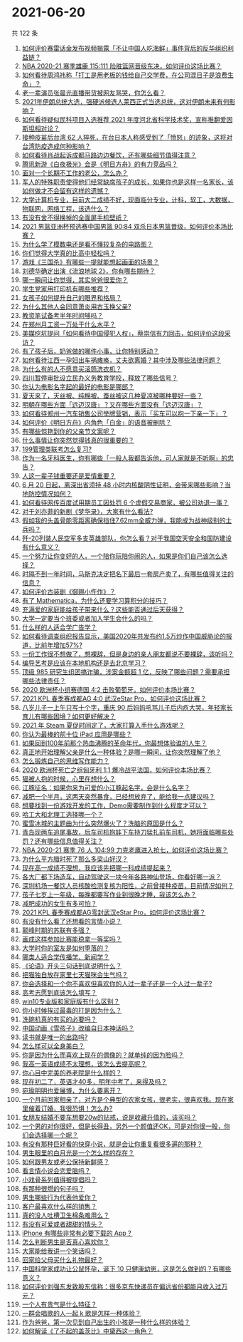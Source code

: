 # 2021-06-20

共 122 条

<!-- BEGIN -->
<!-- 最后更新时间 Sun Jun 20 2021 16:01:40 GMT+0800 (China Standard Time) -->

1. [如何评价赛雷话金发布视频揭露「不让中国人吃海鲜」事件背后的反华组织利益链？](https://www.zhihu.com/question/465827983)
2. [NBA 2020-21 赛季雄鹿 115:111
   险胜篮网晋级东决，如何评价这场比赛？](https://www.zhihu.com/question/466072954)
3. [如何看待周鸿祎称「打工是用老板的钱给自己交学费，在公司混日子是浪费生命」？](https://www.zhihu.com/question/465936066)
4. [老一辈演员张晨光直播带货被网友骂哭，你怎么看？](https://www.zhihu.com/question/465922667)
5. [2021年伊朗总统大选，强硬派候选人莱西正式当选总统，这对伊朗未来有何影响？](https://www.zhihu.com/question/465948308)
6. [如何看待疑似民科项目入选推荐 2021
   年度河北省科学技术奖，宣称推翻爱因斯坦相对论？](https://www.zhihu.com/question/465966475)
7. [接种疫苗后台湾 62
   人猝死，在台日本人称感受到了「愤怒」的迹象，这将对台湾防疫造成何种影响？](https://www.zhihu.com/question/466110239)
8. [如何看待肖战起诉成都马路边边餐饮，还有哪些细节值得注意？](https://www.zhihu.com/question/465777508)
9. [腾讯新游《白夜极光》会是《明日方舟》的有力竞品吗？](https://www.zhihu.com/question/465575252)
10. [面对一个长期不工作的老公，怎么办？](https://www.zhihu.com/question/403831716)
11. [军人的特殊职责使得他们经常缺席孩子的成长，如果你也是这样一名家长，该如何做才不会留有这样的遗憾？](https://www.zhihu.com/question/462405175)
12. [大学计算机专业，目前大二成绩不好，现面临分专业，计科，软工，大数据，物联网，网络工程，该选什么？](https://www.zhihu.com/question/461632323)
13. [有没有舍不得换掉的全面屏手机壁纸？](https://www.zhihu.com/question/420662927)
14. [2021 男篮亚洲杯预选赛中国男篮 90:84
    双杀日本男篮晋级，如何评价本场比赛？](https://www.zhihu.com/question/465993602)
15. [为什么学了模数电还是看不懂较复杂的电路图？](https://www.zhihu.com/question/432824969)
16. [你们觉得大学真的比高中轻松吗？](https://www.zhihu.com/question/460551661)
17. [游戏《三国杀》有哪些一提就能想起画面的场景？](https://www.zhihu.com/question/464961456)
18. [刘德华确定出演《流浪地球 2》，你有哪些期待？](https://www.zhihu.com/question/465932631)
19. [哪一瞬间让你觉得，其实爸爸很爱你？](https://www.zhihu.com/question/465743920)
20. [学生党家用打印机有哪些推荐？](https://www.zhihu.com/question/265997721)
21. [女孩子如何提升自己的眼界和格局？](https://www.zhihu.com/question/443769667)
22. [为什么其他人会同意萧炎用古玉换父亲?](https://www.zhihu.com/question/461293306)
23. [教资笔试备考半年时间够吗？](https://www.zhihu.com/question/460126171)
24. [在郑州月工资一万处于什么水平？](https://www.zhihu.com/question/321818772)
25. [美媒挖坑提问「如何看待中国侵犯人权」，蔡崇信有力回击，如何评价这段采访？](https://www.zhihu.com/question/465932695)
26. [有了孩子后，奶爸做的哪件小事，让你特别感动？](https://www.zhihu.com/question/464550144)
27. [如何看待江西一孕妇出车祸瘫痪，丈夫欲离婚？其中涉及哪些法律问题？](https://www.zhihu.com/question/465900205)
28. [为什么有的人不愿意买滚筒洗衣机？](https://www.zhihu.com/question/393287010)
29. [四川暂停审批设立民办义务教育学校，释放了哪些信号？](https://www.zhihu.com/question/465529577)
30. [你认为电影名字起的最好的电影是哪部？](https://www.zhihu.com/question/464066501)
31. [夏天来了，天丝被、纯棉被、蚕丝被这几种夏凉被哪种要好一些？](https://www.zhihu.com/question/29937440)
32. [明朝在哪些方面「远迈汉唐」？又在哪些方面没有「远迈汉唐」？](https://www.zhihu.com/question/333489900)
33. [如何看待郑州一汽车销售公司举牌营销，表示「买车可以抱一下亲一下」？](https://www.zhihu.com/question/465898157)
34. [如何评价《明日方舟》内角色「白金」的语音被删除？](https://www.zhihu.com/question/465970918)
35. [有哪些惊艳到你的父亲节文案呢？](https://www.zhihu.com/question/464228381)
36. [什么事情让你突然觉得钱真的很重要的？](https://www.zhihu.com/question/462698824)
37. [199管理类联考怎么复习?](https://www.zhihu.com/question/396397053)
38. [作为一名牙科医生，你有哪些「一般人我都告诉他，可人家就是不听啊」的忠告？](https://www.zhihu.com/question/56477060)
39. [人这一辈子钱重要还是爱情重要？](https://www.zhihu.com/question/465525426)
40. [6 月 20 日起，离深出省须持 48
    小时内核酸阴性证明，会带来哪些影响？当地防控情况如何？](https://www.zhihu.com/question/466006647)
41. [如何看待网传百度试用期员工因处罚 6
    个虚假交易商家，被公司劝退一事？](https://www.zhihu.com/question/465745130)
42. [对于刘亦菲的新剧《梦华录》，大家有什么看法?](https://www.zhihu.com/question/463716425)
43. [假如我的头盖骨能零距离确保挡住7.62mm全威力弹，我能成为战神级别的士兵吗？](https://www.zhihu.com/question/444459120)
44. [歼-20列装人民空军多支英雄部队，你怎么看？对于我国空天安全和国防建设有什么意义？](https://www.zhihu.com/question/465781827)
45. [一个努力让你变好的人，一个陪你玩陪你闹的人，如果是你们自己该怎么选择？](https://www.zhihu.com/question/464726557)
46. [时隔不到一年时间，马斯克决定把名下最后一套房产卖了，有哪些值得关注的信息？](https://www.zhihu.com/question/465124442)
47. [如何评价古装剧《御赐小仵作》？](https://www.zhihu.com/question/457117887)
48. [有了 Mathematica，为什么还要学习算积分的技巧？](https://www.zhihu.com/question/465906679)
49. [充满爱的家庭能给孩子带来什么？这些能否通过后天获得？](https://www.zhihu.com/question/465547566)
50. [大学一定要当个班委或者加入学生会什么的吗？](https://www.zhihu.com/question/461953477)
51. [什么样的人适合学广告学？](https://www.zhihu.com/question/24114457)
52. [如何看待调查组织报告显示，美国2020年共发布约1.5万炒作中国威胁论的报道，比前年增加57%?](https://www.zhihu.com/question/465877952)
53. [一份工作很不想做了，想裸辞，但是身边的亲人朋友都说不要裸辞，该听吗？](https://www.zhihu.com/question/460590926)
54. [编导艺考是应该在本地机构还是去北京学习？](https://www.zhihu.com/question/457918712)
55. [顶级 985 研究生组团搞诈骗，涉案金额超 1
    亿，反映了哪些问题？需要承担哪些法律责任？](https://www.zhihu.com/question/465557339)
56. [2020 欧洲杯小组赛德国 4:2
    击败葡萄牙，如何评价本场比赛？](https://www.zhihu.com/question/466062228)
57. [2021 KPL 春季赛成都AG 4:0 武汉eStar
    Pro，如何评价这场比赛？](https://www.zhihu.com/question/466024468)
58. [八岁儿子一上午只写十个字，重庆 90
    后妈妈吼骂儿子后内疚大哭，年轻家长育儿有哪些困境？如何更好解决？](https://www.zhihu.com/question/465723069)
59. [2021 年 Steam 夏促时间定了，大家打算入手什么游戏呢？](https://www.zhihu.com/question/456973633)
60. [你认为最棒的前十位 iPad 应用是哪些？](https://www.zhihu.com/question/34453138)
61. [如果回到100年前那个热血沸腾的革命年代，你最想体验谁的人生？](https://www.zhihu.com/question/460118166)
62. [真正地开始理解父亲是什么一种体验？是哪一瞬间，让你突然理解了他？](https://www.zhihu.com/question/47606616)
63. [怎么锻炼自己的思维写作能力？](https://www.zhihu.com/question/454559985)
64. [2020 欧洲杯死亡之组匈牙利 1:1
    爆冷战平法国，如何评价本场比赛？](https://www.zhihu.com/question/465967890)
65. [猫被人抱的时候，心里在想什么？](https://www.zhihu.com/question/463390158)
66. [江豚征名：如果你来为可爱的小江豚起名字，会是什么名字？](https://www.zhihu.com/question/465558759)
67. [减肥一个半月，这两天突然暴食，已经想放弃了，能给我一点建议吗？](https://www.zhihu.com/question/460226695)
68. [想要找到一份游戏开发的工作，Demo需要制作到什么程度才可以？](https://www.zhihu.com/question/458749690)
69. [哈工大和北理工选择哪一个？](https://www.zhihu.com/question/329076452)
70. [蜜雪冰城的主题曲为什么突然爆火了？洗脑的原因是什么？](https://www.zhihu.com/question/464996660)
71. [青岛现两车追尾事故，后车司机抱娃下车持刀猛扎前车司机，她将面临哪些处罚？还有哪些信息值得关注？](https://www.zhihu.com/question/465539331)
72. [NBA 2020-21 赛季 76 人 104:99
    力克老鹰进入抢七，如何评价这场比赛？](https://www.zhihu.com/question/465879543)
73. [为什么平方腊时死了那么多梁山好汉？](https://www.zhihu.com/question/459476694)
74. [现在高一成绩不理想，我应该先把哪一科成绩提起来？](https://www.zhihu.com/question/460555751)
75. [各大厂都下场造车，自动驾驶这一块今年各路神仙登场，你看好哪一派？](https://www.zhihu.com/question/449638288)
76. [深圳机场一餐饮人员核酸检测复核为阳性，之前曾接种疫苗，目前情况如何？](https://www.zhihu.com/question/465742318)
77. [孩子七岁上一年级，每晚都要写作业到很晚才睡，我该怎么办？](https://www.zhihu.com/question/453264257)
78. [减肥成功的女生有多可怕？](https://www.zhihu.com/question/286406704)
79. [2021 KPL 春季赛成都AG零封武汉eStar
    Pro，如何评价这场比赛？](https://www.zhihu.com/question/466022827)
80. [有没有什么看了还想看的言情小说？](https://www.zhihu.com/question/348095356)
81. [颠峰时期的苏联有多强？](https://www.zhihu.com/question/35905985)
82. [画成这样参加比赛能稳拿一等奖吗？](https://www.zhihu.com/question/460339045)
83. [大学时你的室友是如何堕落的？](https://www.zhihu.com/question/351402740)
84. [哪类人适合学传播学、新闻学？](https://www.zhihu.com/question/358819557)
85. [《论语》开头三句话到底说明什么？](https://www.zhihu.com/question/458542584)
86. [把猫独自放在家里七天猫咪会生气吗？](https://www.zhihu.com/question/297157565)
87. [你会选择和一个你不喜欢但喜欢你的人过一辈子还是一个人过一辈子?](https://www.zhihu.com/question/461105913)
88. [高考志愿到底该怎么填写？](https://www.zhihu.com/question/409122324)
89. [win10专业版和家庭版有什么区别？](https://www.zhihu.com/question/51633999)
90. [你小时候挨过最毒的打是因为什么？](https://www.zhihu.com/question/387847644)
91. [洗碗机真的有买的必要吗？](https://www.zhihu.com/question/460686191)
92. [中国动画《雪孩子》改编自日本神话吗？](https://www.zhihu.com/question/465234646)
93. [读书就是唯一的出路吗?](https://www.zhihu.com/question/461143396)
94. [怎么样可以全身美白？](https://www.zhihu.com/question/24969320)
95. [你是因为什么而喜欢上现在的偶像的？就单纯的因为脸吗？](https://www.zhihu.com/question/457095758)
96. [我高一英语成绩不太理想，该怎么去提高呢？](https://www.zhihu.com/question/463008113)
97. [你心目中完美的养老院是什么样的？](https://www.zhihu.com/question/403290284)
98. [现在初二了，英语才40多，明年中考了，来得及吗？](https://www.zhihu.com/question/463442997)
99. [宛瑜明明也爱展博，为什么要离开？](https://www.zhihu.com/question/443423809)
100. [一个月前回家相亲了，对方是个典型的农家女孩，很老实，很喜欢我。现在家里催着订婚，我很恐惧！怎么办?](https://www.zhihu.com/question/465677410)
101. [女朋友结婚不要车想要20w的钻戒，说是收藏升值的，该买吗？](https://www.zhihu.com/question/460481721)
102. [一个男的对你很好，但是长得丑，另外一个颜值还OK，可是对你很一般，你们会选择哪一个呢？](https://www.zhihu.com/question/463039719)
103. [有没有那种巨好看的快穿小说，就是会让你重复看很多遍的那种？](https://www.zhihu.com/question/384160568)
104. [男生眼里的白月光是一个怎么样的存在？](https://www.zhihu.com/question/277228908)
105. [如何跟男友或老公保持新鲜感？](https://www.zhihu.com/question/323121337)
106. [看言情小说会恋爱脑吗？](https://www.zhihu.com/question/459727415)
107. [小戏骨系列值得被提倡吗？](https://www.zhihu.com/question/354286546)
108. [有那种很燃的句子吗？](https://www.zhihu.com/question/457916101)
109. [男生哪些行为代表他爱你？](https://www.zhihu.com/question/460665781)
110. [客户最喜欢什么样的销售？](https://www.zhihu.com/question/379701960)
111. [真的没人吐槽卫生棉条难用么？](https://www.zhihu.com/question/300142490)
112. [有没有可爱或者甜甜的情头？](https://www.zhihu.com/question/391413854)
113. [iPhone 有哪些非常有必要下载的 App？](https://www.zhihu.com/question/28306141)
114. [怎么判断男生是否真心喜欢你？](https://www.zhihu.com/question/431695365)
115. [大家能给我讲一个笑话吗？](https://www.zhihu.com/question/464776360)
116. [回家给父母买什么礼物最好？](https://www.zhihu.com/question/19553791)
117. [中国科学家成功让公鼠怀孕，诞下 10
     只健康幼崽，这是怎么做到的？有哪些意义？](https://www.zhihu.com/question/465862552)
118. [如何评价刘强东发致股东信称：很多京东快递员在偏远省份都能月收入过万元？](https://www.zhihu.com/question/465738678)
119. [一个人有贵气是什么特征？](https://www.zhihu.com/question/61071183)
120. [一群会唱歌的人一起 k 歌是怎样一种体验？](https://www.zhihu.com/question/34563032)
121. [作为爸爸，第一次见到自己出生的小孩是一种什么样的体验？](https://www.zhihu.com/question/352453251)
122. [如何解读《了不起的盖茨比》中黛西这一角色？](https://www.zhihu.com/question/464349748)

<!-- END -->
